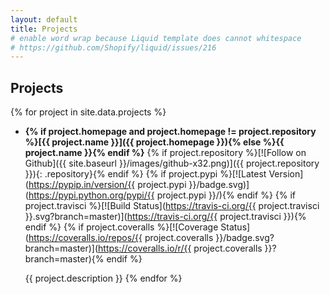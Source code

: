 ```yaml
---
layout: default
title: Projects
# enable word wrap because Liquid template does cannot whitespace
# https://github.com/Shopify/liquid/issues/216
---
```


Projects
--------

{% for project in site.data.projects %}
* __{% if project.homepage and project.homepage != project.repository %}[{{ project.name }}]({{ project.homepage }}){% else %}{{ project.name }}{% endif %}__ {% if project.repository %}[![Follow on Github]({{ site.baseurl }}/images/github-x32.png)]({{ project.repository }}){: .repository}{% endif %} {% if project.pypi %}[![Latest Version](https://pypip.in/version/{{ project.pypi }}/badge.svg)](https://pypi.python.org/pypi/{{ project.pypi }}/){% endif %} {% if project.travisci %}[![Build Status](https://travis-ci.org/{{ project.travisci }}.svg?branch=master)](https://travis-ci.org/{{ project.travisci }}){% endif %} {% if project.coveralls %}[![Coverage Status](https://coveralls.io/repos/{{ project.coveralls }}/badge.svg?branch=master)](https://coveralls.io/r/{{ project.coveralls }}?branch=master){% endif %}

  {{ project.description }}
{% endfor %}
